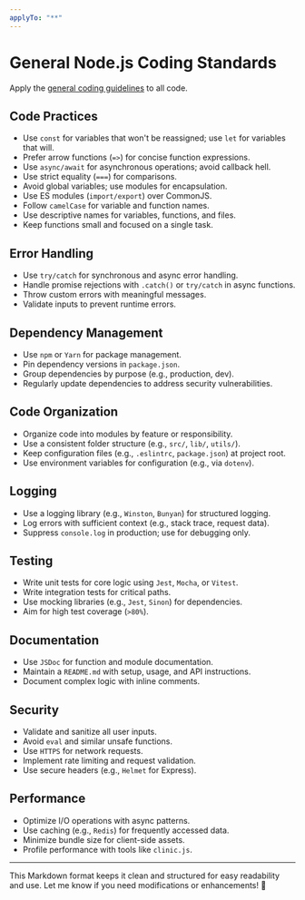 ```yaml
---
applyTo: "**"
---
```


# General Node.js Coding Standards

Apply the [general coding guidelines](./js.md) to all code.

## Code Practices

- Use `const` for variables that won't be reassigned; use `let` for variables that will.
- Prefer arrow functions (`=>`) for concise function expressions.
- Use `async/await` for asynchronous operations; avoid callback hell.
- Use strict equality (`===`) for comparisons.
- Avoid global variables; use modules for encapsulation.
- Use ES modules (`import/export`) over CommonJS.
- Follow `camelCase` for variable and function names.
- Use descriptive names for variables, functions, and files.
- Keep functions small and focused on a single task.

## Error Handling

- Use `try/catch` for synchronous and async error handling.
- Handle promise rejections with `.catch()` or `try/catch` in async functions.
- Throw custom errors with meaningful messages.
- Validate inputs to prevent runtime errors.

## Dependency Management

- Use `npm` or `Yarn` for package management.
- Pin dependency versions in `package.json`.
- Group dependencies by purpose (e.g., production, dev).
- Regularly update dependencies to address security vulnerabilities.

## Code Organization

- Organize code into modules by feature or responsibility.
- Use a consistent folder structure (e.g., `src/`, `lib/`, `utils/`).
- Keep configuration files (e.g., `.eslintrc`, `package.json`) at project root.
- Use environment variables for configuration (e.g., via `dotenv`).

## Logging

- Use a logging library (e.g., `Winston`, `Bunyan`) for structured logging.
- Log errors with sufficient context (e.g., stack trace, request data).
- Suppress `console.log` in production; use for debugging only.

## Testing

- Write unit tests for core logic using `Jest`, `Mocha`, or `Vitest`.
- Write integration tests for critical paths.
- Use mocking libraries (e.g., `Jest`, `Sinon`) for dependencies.
- Aim for high test coverage (`>80%`).

## Documentation

- Use `JSDoc` for function and module documentation.
- Maintain a `README.md` with setup, usage, and API instructions.
- Document complex logic with inline comments.

## Security

- Validate and sanitize all user inputs.
- Avoid `eval` and similar unsafe functions.
- Use `HTTPS` for network requests.
- Implement rate limiting and request validation.
- Use secure headers (e.g., `Helmet` for Express).

## Performance

- Optimize I/O operations with async patterns.
- Use caching (e.g., `Redis`) for frequently accessed data.
- Minimize bundle size for client-side assets.
- Profile performance with tools like `clinic.js`.

---

This Markdown format keeps it clean and structured for easy readability and use. Let me know if you need modifications or enhancements! 🚀
